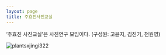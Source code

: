 ```yaml
---
layout: page
title: 주효진사진교실
---
```


‘주효진 사진교실’은 사진연구 모임이다. (구성원: 고윤지, 김진기, 천원영)

![plantsxjingi322](https://user-images.githubusercontent.com/81041256/192147995-5b31bec1-c6b6-4ed9-8a8a-8381e9483697.jpg)
